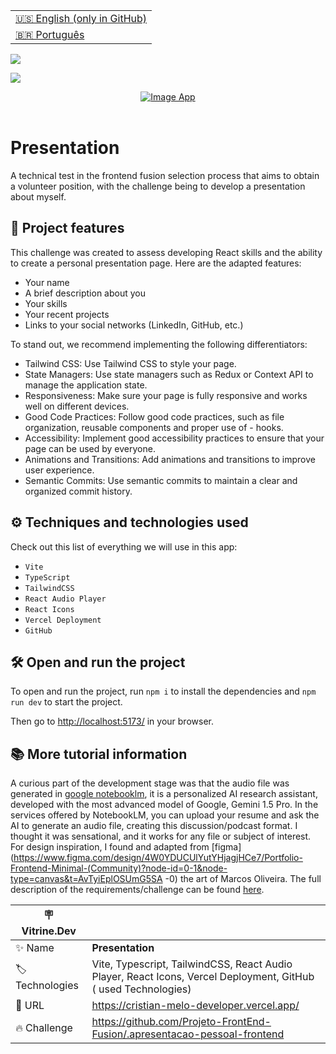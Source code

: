 <table align="right">
  <tr>
    <td>
      <a href="README-EN.md">🇺🇸 English (only in GitHub)</a>
    </td>
  </tr>
  <tr>
    <td>
      <a href="README.md">🇧🇷 Português</a>
    </td>
  </tr>
</table>

![](https://github.com/cristianmeelo/challenge-frontend-volunteer-react/blob/master/thumbnail-en.png?raw=true)

![](https://github.com/cristianmeelo/challenge-frontend-volunteer-react/blob/master/thumbnail-mockup.png?raw=true#vitrinedev)

<div align="center">
<a href="https://cristian-melo-developer.vercel.app/">
  <img src="https://img.shields.io/badge/-CHECK%20HERE-lightblue"
  alt="Image App" >
</a>
</div>

<br/>

# Presentation

A technical test in the frontend fusion selection process that aims to obtain a volunteer position, with the challenge being to develop a presentation about myself.

## 🔨 Project features

This challenge was created to assess developing React skills and the ability to create a personal presentation page. Here are the adapted features:

- Your name
- A brief description about you
- Your skills
- Your recent projects
- Links to your social networks (LinkedIn, GitHub, etc.)

To stand out, we recommend implementing the following differentiators:

- Tailwind CSS: Use Tailwind CSS to style your page.
- State Managers: Use state managers such as Redux or Context API to manage the application state.
- Responsiveness: Make sure your page is fully responsive and works well on different devices.
- Good Code Practices: Follow good code practices, such as file organization, reusable components and proper use of - hooks.
- Accessibility: Implement good accessibility practices to ensure that your page can be used by everyone.
- Animations and Transitions: Add animations and transitions to improve user experience.
- Semantic Commits: Use semantic commits to maintain a clear and organized commit history.

## ⚙️ Techniques and technologies used

Check out this list of everything we will use in this app:

- `Vite`
- `TypeScript`
- `TailwindCSS`
- `React Audio Player`
- `React Icons`
- `Vercel Deployment`
- `GitHub`

## 🛠️ Open and run the project

To open and run the project, run `npm i` to install the dependencies and `npm run dev` to start the project.

Then go to <a href="http://localhost:5173/">http://localhost:5173/</a> in your browser.

## 📚 More tutorial information

A curious part of the development stage was that the audio file was generated in [google notebooklm](https://notebooklm.google/), it is a personalized AI research assistant, developed with the most advanced model of Google, Gemini 1.5 Pro. In the services offered by NotebookLM, you can upload your resume and ask the AI ​​to generate an audio file, creating this discussion/podcast format. I thought it was sensational, and it works for any file or subject of interest. For design inspiration, I found and adapted from [figma](https://www.figma.com/design/4W0YDUCUlYutYHjagjHCe7/Portfolio-Frontend-Minimal-(Community)?node-id=0-1&node-type=canvas&t=AvTyiEplOSUmG5SA -0) the art of Marcos Oliveira. The full description of the requirements/challenge can be found [here](https://github.com/Projeto-FrontEnd-Fusion/.seguracao-pessoal-frontend).

| :placard: Vitrine.Dev |                                                                                                                |
| --------------------- | -------------------------------------------------------------------------------------------------------------- |
| :sparkles: Name       | **Presentation**                                                                                               |
| :label: Technologies  | Vite, Typescript, TailwindCSS, React Audio Player, React Icons, Vercel Deployment, GitHub ( used Technologies) |
| :rocket: URL          | https://cristian-melo-developer.vercel.app/                                                                    |
| :fire: Challenge      | https://github.com/Projeto-FrontEnd-Fusion/.apresentacao-pessoal-frontend                                      |
